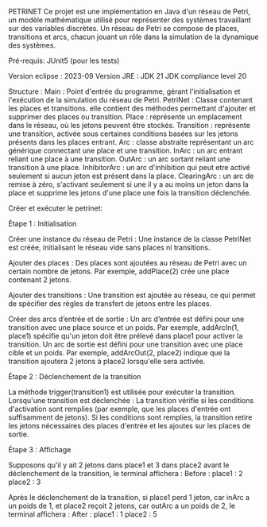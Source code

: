 PETRINET
Ce projet est une implémentation en Java d'un réseau de Petri, un modèle mathématique utilisé 
pour représenter des systèmes travaillant sur des variables discrètes. Un réseau de Petri se 
compose de places, transitions et arcs, chacun jouant un rôle dans la simulation de la dynamique 
des systèmes.

Pré-requis:
JUnit5 (pour les tests)

Version eclipse : 2023-09
Version JRE : JDK 21
JDK compliance level 20

Structure :
Main : Point d'entrée du programme, gérant l'initialisation et l'exécution de la simulation du 
réseau de Petri.
PetriNet : Classe contenant les places et transitions. elle contient des méthodes permettant d'ajouter
et supprimer des places ou transition.
Place : représente un emplacement dans le réseau, où les jetons peuvent être stockés.
Transition : représente une transition, activée sous certaines conditions basées sur les jetons 
présents dans les places entrant.
Arc : classe abstraite représentant un arc générique connectant une place et une transition.
InArc : un arc entrant reliant une place à une transition.
OutArc : un arc sortant reliant une transition à une place.
InhibitorArc : un arc d'inhibition qui peut etre activé seulement si aucun jeton est présent dans 
la place.
ClearingArc : un arc de remise à zéro, s'activant seulement si une il y a au moins un jeton dans la 
place et supprime les jetons d'une place une fois la transition déclenchée.


Créer et exécuter le petrinet:

Étape 1 : Initialisation

Créer une instance du réseau de Petri :
Une instance de la classe PetriNet est créée, initialisant le réseau vide sans places ni transitions.

Ajouter des places :
Des places sont ajoutées au réseau de Petri avec un certain nombre de jetons. Par exemple, addPlace(2) 
crée une place contenant 2 jetons.

Ajouter des transitions :
Une transition est ajoutée au réseau, ce qui permet de spécifier des règles de transfert de jetons
 entre les places.
 
Créer des arcs d’entrée et de sortie :
Un arc d’entrée est défini pour une transition avec une place source et un poids. Par exemple, 
addArcIn(1, place1) spécifie qu'un jeton doit être prélevé dans place1 pour activer la transition.
Un arc de sortie est défini pour une transition avec une place cible et un poids. Par exemple,
addArcOut(2, place2) indique que la transition ajoutera 2 jetons à place2 lorsqu'elle sera activée.


Étape 2 : Déclenchement de la transition

La méthode trigger(transition1) est utilisée pour exécuter la transition. Lorsqu'une transition 
est déclenchée :
La transition vérifie si les conditions d'activation sont remplies (par exemple, que les places 
d'entrée ont suffisamment de jetons).
Si les conditions sont remplies, la transition retire les jetons nécessaires des places d'entrée 
et les ajoutes sur les places de sortie.


Étape 3 : Affichage

Supposons qu'il y ait 2 jetons dans place1 et 3 dans place2 avant le déclenchement de la transition,
le terminal affichera :
Before :
place1 : 2
place2 : 3

Après le déclenchement de la transition, si place1 perd 1 jeton, car inArc a un poids de 1, et place2 
reçoit 2 jetons, car outArc a un poids de 2, le terminal affichera :
After :
place1 : 1
place2 : 5
